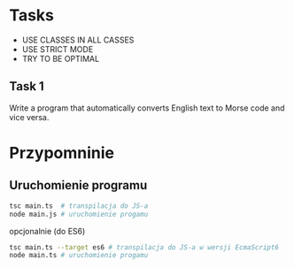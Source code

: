 # Tasks

- USE CLASSES IN ALL CASSES
- USE STRICT MODE
- TRY TO BE OPTIMAL

## Task 1

Write a program that automatically converts English text to Morse code and vice versa.

# Przypomninie

## Uruchomienie programu

```bash
tsc main.ts  # transpilacja do JS-a
node main.js # uruchomienie progamu
```
opcjonalnie (do ES6)

```bash
tsc main.ts --target es6 # transpilacja do JS-a w wersji EcmaScript6
node main.ts # uruchomienie progamu
```
